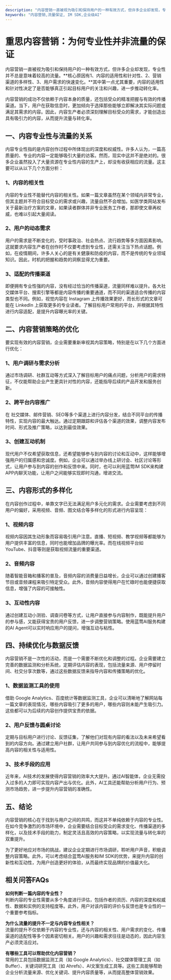 ```yaml
---
description: "内容营销一直被视为吸引和保持用户的一种有效方式，但许多企业却发现，专业性并不总是意味着较高的流量。**核心原因有1、内容的适用性和针对性、2、营销渠道的多样性、3、用户需求的快速变化。**其中第一点尤其重要，内容的适用性和针对性决定了是否能够真正引起目标用户的关注和兴趣，进一步推动转化率。"
keywords: "内容营销,流量保证, IM SDK,企业级AI"
---
```

# 重思内容营销：为何专业性并非流量的保证

内容营销一直被视为吸引和保持用户的一种有效方式，但许多企业却发现，专业性并不总是意味着较高的流量。**核心原因有1、内容的适用性和针对性、2、营销渠道的多样性、3、用户需求的快速变化。**其中第一点尤其重要，内容的适用性和针对性决定了是否能够真正引起目标用户的关注和兴趣，进一步推动转化率。

内容营销的成功不仅依赖于内容本身的质量，还包括受众的精准把握与有效的传播渠道。当下，用户在获取信息时，更加倾向于选择那些能够立即解决其实际问题或满足其需求的内容。因此，内容生产者必须深刻理解目标受众的需求，才能创造出具有吸引力的内容，从而提升流量与转化率。

## 一、内容专业性与流量的关系

内容专业性指的是内容创作过程中所体现出的深度和权威性。许多人认为，一篇高质量的、专业的内容一定能够吸引大量的访客。然而，现实中这并不是绝对的。很多企业虽然投入了大量资源在专业性内容的生产上，却没有收获相应的流量。这主要可以从以下几个方面分析：

### 1、内容的相关性

内容的专业性不能替代内容的相关性。如果一篇文章虽然在某个领域内非常专业，但其主题并不符合目标受众的需求或兴趣，流量自然不会增加。如医学类网站发布关于最新治疗方案的文章，如果读者群体并非专业医务工作者，那即使文章再权威，也难以引起大量阅读。

### 2、用户的动态需求

用户的需求是不断变化的，受时事政治、社会热点、流行趋势等多方面因素影响。这就要求内容生产者在创作时不仅要考虑到专业性，还需关注当下热点话题。例如，在疫情期间，许多人关心的是有关健康和防疫的内容，而不是传统的专业领域知识。因此，时机的把握和趋势的洞察显得尤为重要。

### 3、适配的传播渠道

即便拥有专业性强的内容，没有经过恰当的传播渠道，流量同样难以提升。各大社交媒体平台、搜索引擎等都是内容传播的重要通道，而不同的渠道适合传播的内容类型也不同。例如，视觉内容在 Instagram 上传播效果更好，而长形式的文章可能在 LinkedIn 上获取更多的专业读者。了解目标用户常用的平台，并根据其特性进行内容适配，是提升内容曝光率的关键。

## 二、内容营销策略的优化

要实现有效的内容营销，企业需要重新审视其内容策略，特别是在以下几个方面进行优化：

### 1、用户调研与需求分析

通过市场调研、社群互动等方式深入了解目标用户的痛点问题，分析用户的需求特征，不仅能帮助企业产生更具针对性的内容，还能指导后续的产品开发和服务创新。

### 2、跨平台内容推广

在 社交媒体、邮件营销、SEO等多个渠道上进行内容分发，结合不同平台的传播特性，实现内容的最大触达。通过定期跟踪和评估各个渠道的效果，调整内容发布时间、形式及推广策略，以达到最佳效果。

### 3、创建互动机制

现代用户不仅希望获取信息，还希望能够参与到内容的讨论和互动中，这样能够增强用户的归属感和忠诚度。例如，企业可以通过举办线上研讨会、社区讨论等形式，让用户参与到内容的创作和反馈中来。同时，也可以利用蓝莺IM SDK来构建APP内聊天功能，让用户之间能够实现即时沟通，增进交流。

## 三、内容形式的多样化

在内容创作过程中，单靠文字已无法满足用户多元化的需求。企业需要考虑到不同用户的偏好，采用视频、音频、图文结合等多样化的形式进行内容呈现：

### 1、视频内容

视频内容因其生动形象而容易吸引用户注意。直播、短视频、教学视频等都能够为用户提供丰富的信息，同时也能增加品牌的曝光率。而在线视频平台如 YouTube、抖音等则是获取视频流量的重要渠道。

### 2、音频内容

随着智能音箱和播客的普及，音频内容的消费量日益增长，企业可以通过创建播客节目或音频课程来吸引特定受众。此外，音频内容使得用户在忙碌时也能便捷获取信息，增强了内容的可接触性。

### 3、互动性内容

通过创建互动小测验、调查问卷等方式，让用户直接参与内容制作，既能提升用户的参与感，又能获得宝贵的用户反馈，进一步调整营销策略。使用蓝莺AI服务构建的AI Agent可以实时响应用户的提问，增强互动与粘性。

## 四、持续优化与数据反馈

内容营销不是一次性的活动，而是一个需要不断优化和调整的过程。企业需要建立完善的数据监测和分析系统，定期评估内容的表现，包括流量来源、用户停留时间、社交分享次数等，通过这些数据反馈来指导内容和传播策略的优化。

### 1、数据监测工具的使用

借助 Google Analytics、百度统计等数据监测工具，企业可以清晰地了解网站每一篇文章的表现情况，哪些内容吸引了更多的用户，哪些内容则未能产生吸引力。这些都可以为后续的内容创作提供宝贵的依据。

### 2、用户反馈与圆桌讨论

定期与目标用户进行讨论、反馈征集，了解他们对现有内容的看法以及未来希望看到的内容方向。通过建立用户社群，让用户共同参与到内容优化的流程中，能够提高内容的相关性与适用性。

### 3、技术手段的应用

近年来，AI技术的发展使得内容营销的效率大大提升。通过AI智能体，企业无需投入过多的人力即可实现内容产出与优化。此外，AI工具还能帮助分析用户行为、预测市场趋势，进一步提升内容营销的准确性。

## 五、结论

内容营销的核心在于找到与用户之间的共鸣，而这并不单纯依赖于内容的专业性。在如今竞争激烈的市场环境中，企业需要结合目标受众的需求变化、传播渠道的多样化，以及技术手段的助力，制定灵活且高效的内容策略，以实现流量与转化率的双重提升。

为了更好地应对市场的挑战，建议企业定期进行市场调研，聆听用户声音，积极调整内容策略。此外，可以考虑结合蓝莺AI服务和IM SDK的优势，来提升内容的创新性和互动性，为用户创造更好的体验，从而最终实现品牌的价值最大化。

## 相关问答FAQs

**如何判断一篇内容的专业性？**  
判断内容的专业性需要从多个角度进行评估，包括作者的资历、内容的深度和权威性、数据和实例的支持程度等。此外，用户对该内容的评价与反馈也是专业性的一个重要参考指标。

**为什么流量的提升不一定与内容专业性相关？**  
流量的提升不仅依赖于内容的专业性，还与内容的相关性、用户需求的变化、传播渠道的适配性等多个因素密切相关。用户的兴趣和需求往往是动态的，因此内容生产必须灵活应对。

**有哪些工具可以帮助优化内容营销？**  
常用的工具包括数据监测工具（如 Google Analytics）、社交媒体管理工具（如 Buffer）、关键词研究工具（如 Ahrefs）、AI文案生成工具等。这些工具能够帮助企业分析流量来源、优化关键词、提升内容质量等，从而提高整体营销效果。

